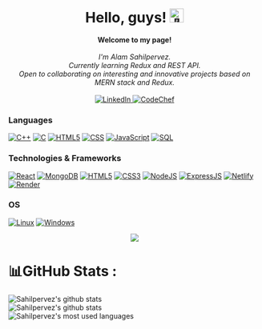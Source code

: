 <h1 align="center">Hello, guys! <img src="https://github-production-user-asset-6210df.s3.amazonaws.com/24524555/238178097-766d336d-b87d-44ba-807c-c51de2bc6b4d.gif" width="28px" alt="👋"></h1>

<p align="center">
    <b>Welcome to my page!</b><br><br>
    <i>
        I'm Alam Sahilpervez.<br>
        Currently learning Redux and REST API.<br>
        Open to collaborating on interesting and innovative projects based on MERN stack and Redux.<br>
    </i><br>
    <a href="https://www.linkedin.com/in/sarthak-agarwal-ab6308245/">
        <img src="https://img.shields.io/badge/LinkedIn-blue?style=flat-square&logo=linkedin" alt="LinkedIn">
    </a>
    <a href="https://www.codechef.com/users/sarthak_882">
        <img src="https://img.shields.io/badge/CodeChef-brown?style=flat-square&logo=CodeChef" alt="CodeChef">
    </a>
</p>

### Languages

[![C++](https://img.shields.io/badge/c++-black?style=for-the-badge&logo=cplusplus&logoColor=purple)](https://github.com/Sahilpervez)
[![C](https://img.shields.io/badge/c-black?style=for-the-badge&logo=c)](https://github.com/Sahilpervez)
[![HTML5](https://img.shields.io/badge/html-black?style=for-the-badge&logo=html5)](https://github.com/Sahilpervez)
[![CSS](https://img.shields.io/badge/CSS-black?style=for-the-badge&logo=css3&logoColor=blue)](https://github.com/Sahilpervez)
[![JavaScript](https://img.shields.io/badge/javascript-black?style=for-the-badge&logo=javascript)](https://github.com/Sahilpervez)
[![SQL](https://img.shields.io/badge/sql-black?style=for-the-badge&logo=mysql)](https://github.com/Sahilpervez)

### Technologies & Frameworks
[![React](https://img.shields.io/badge/react-black?style=for-the-badge&logo=react&logoColor=blue)](https://github.com/sarthakagarwal882)
[![MongoDB](https://img.shields.io/badge/mongoDB-black?style=for-the-badge&logo=MongoDB)](https://github.com/sarthakagarwal882)
[![HTML5](https://img.shields.io/badge/html5-black?style=for-the-badge&logo=html5)](https://github.com/Sahilpervez)
[![CSS3](https://img.shields.io/badge/css3-black?style=for-the-badge&logo=css3&logoColor=blue)](https://github.com/Sahilpervez)
[![NodeJS](https://img.shields.io/badge/NodeJS-black?style=for-the-badge&logo=nodedotjs)](https://app.netlify.com/teams/sahilpervez/overview)
[![ExpressJS](https://img.shields.io/badge/expressJS-black?style=for-the-badge&logo=express)](https://github.com/sarthakagarwal882)
[![Netlify](https://img.shields.io/badge/netlify-black?style=for-the-badge&logo=netlify)](https://app.netlify.com/teams/sarthakagarwal882/overview)
[![Render](https://img.shields.io/badge/render-black?style=for-the-badge&logo=render)](https://github.com/Sahilpervez)

### OS
[![Linux](https://img.shields.io/badge/linux-black?style=for-the-badge&logo=Linux)](https://github.com/sarthakagarwal882)
[![Windows](https://img.shields.io/badge/Windows-black?style=for-the-badge&logo=Windows)](https://github.com/sarthakagarwal882)


<p align="center">
  <a href="https://github.com/Sahilpervez">
    <img src="https://komarev.com/ghpvc/?username=Sahilpervez&color=blue&style=flat)" />
  </a>
</p>

# 📊GitHub Stats :
![Sahilpervez's github stats](https://github-readme-stats-ten-gilt.vercel.app/api?username=Sahilpervez&theme=calm&hide_border=false&include_all_commits=true&count_private=true)<br/>
![Sahilpervez's github stats](https://github-readme-streak-stats.herokuapp.com/?user=Sahilpervez&theme=calm&hide_border=false)<br/>
![Sahilpervez's most used languages](https://github-readme-stats-ten-gilt.vercel.app/api/top-langs/?username=Sahilpervez&theme=calm&hide_border=false&include_all_commits=true&count_private=true&layout=compact)
